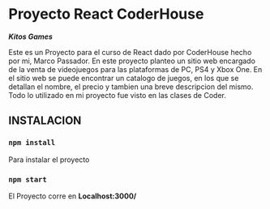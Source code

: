 # Proyecto React CoderHouse

***Kitos Games***


Este es un Proyecto para el curso de React dado por CoderHouse hecho por mi, Marco Passador. En este proyecto planteo un sitio web encargado de la venta de videojuegos para las plataformas de PC, PS4 y Xbox One. En el sitio web se puede encontrar un catalogo de juegos, en los que se detallan el nombre, el precio y tambien una breve descripcion del mismo. Todo lo utilizado en mi proyecto fue visto en las clases de Coder.

## **INSTALACION**
 ### `npm install`

Para instalar el proyecto  
### `npm start`

El Proyecto corre  en  **Localhost:3000/**
